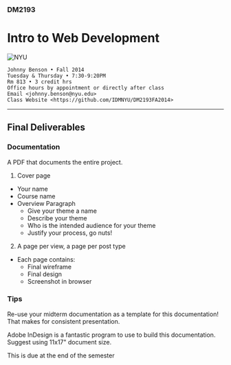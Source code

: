 ### DM2193

# Intro to Web Development

![NYU](http://j-hnnybens-n.com/capture/imami.png)

    Johnny Benson • Fall 2014
    Tuesday & Thursday • 7:30-9:20PM
    Rm 813 • 3 credit hrs
    Office hours by appointment or directly after class
    Email <johnny.benson@nyu.edu>
    Class Website <https://github.com/IDMNYU/DM2193FA2014>

---

## Final Deliverables

### Documentation

A PDF that documents the entire project.

1. Cover page
  * Your name
  * Course name
  * Overview Paragraph
    * Give your theme a name
    * Describe your theme
    * Who is the intended audience for your theme
    * Justify your process, go nuts!
2. A page per view, a page per post type
  * Each page contains: 
    * Final wireframe
    * Final design
    * Screenshot in browser

### Tips

Re-use your midterm documentation as a template for this documentation! That makes for consistent presentation.

Adobe InDesign is a fantastic program to use to build this documentation. 
Suggest using 11x17" document size.

This is due at the end of the semester

